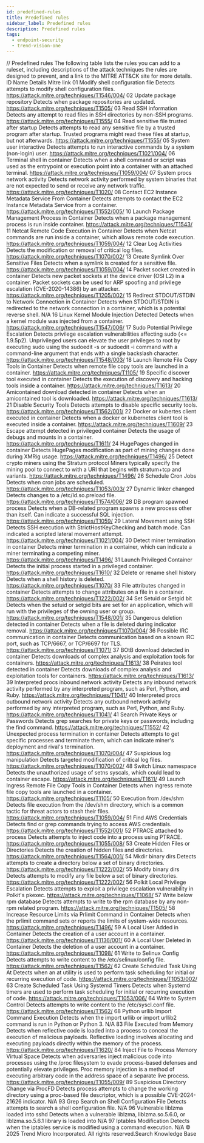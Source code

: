 ```yaml
---
id: predefined-rules
title: Predefined rules
sidebar_label: Predefined rules
description: Predefined rules
tags:
  - endpoint-security
  - trend-vision-one
---
```


/*<![CDATA[*/ $('#title').html($('meta[name=map-description]').attr('content')); /*]]>*/ Predefined rules The following table lists the rules you can add to a ruleset, including descriptions of the attack techniques the rules are designed to prevent, and a link to the MITRE ATT&CK site for more details. ID Name Details Mitre link 01 Modify shell configuration file Detects attempts to modify shell configuration files. https://attack.mitre.org/techniques/T1546/004/ 02 Update package repository Detects when package repositories are updated. https://attack.mitre.org/techniques/T1505/ 03 Read SSH information Detects any attempt to read files in SSH directories by non-SSH programs. https://attack.mitre.org/techniques/T1555/ 04 Read sensitive file trusted after startup Detects attempts to read any sensitive file by a trusted program after startup. Trusted programs might read these files at startup, but not afterwards. https://attack.mitre.org/techniques/T1555/ 05 System user interactive Detects attempts to run interactive commands by a system (non-login) user. https://attack.mitre.org/techniques/T1021/004/ 06 Terminal shell in container Detects when a shell command or script was used as the entrypoint or execution point into a container with an attached terminal. https://attack.mitre.org/techniques/T1059/004/ 07 System procs network activity Detects network activity performed by system binaries that are not expected to send or receive any network traffic. https://attack.mitre.org/techniques/T1020/ 08 Contact EC2 Instance Metadata Service From Container Detects attempts to contact the EC2 Instance Metadata Service from a container. https://attack.mitre.org/techniques/T1552/005/ 10 Launch Package Management Process in Container Detects when a package management process is run inside container. https://attack.mitre.org/techniques/T1543/ 11 Netcat Remote Code Execution in Container Detects when Netcat commands are run inside a container, which allows remote code execution. https://attack.mitre.org/techniques/T1059/004/ 12 Clear Log Activities Detects the modification or removal of critical log files. https://attack.mitre.org/techniques/T1070/002/ 13 Create Symlink Over Sensitive Files Detects when a symlink is created for a sensitive file. https://attack.mitre.org/techniques/T1059/004/ 14 Packet socket created in container Detects new packet sockets at the device driver (OSI L2) in a container. Packet sockets can be used for ARP spoofing and privilege escalation (CVE-2020-14386) by an attacker. https://attack.mitre.org/techniques/T1205/002/ 15 Redirect STDOUT/STDIN to Network Connection in Container Detects when STDOUT/STDIN is redirected to the network connection in a container, which is a potential reverse shell. N/A 16 Linux Kernel Module Injection Detected Detects when a kernel module was injected from a container. https://attack.mitre.org/techniques/T1547/006/ 17 Sudo Potential Privilege Escalation Detects privilege escalation vulnerabilities affecting sudo (<= 1.9.5p2). Unprivileged users can elevate the user privileges to root by executing sudo using the sudoedit -s or sudoedit -i command with a command-line argument that ends with a single backslash character. https://attack.mitre.org/techniques/T1548/003/ 18 Launch Remote File Copy Tools in Container Detects when remote file copy tools are launched in a container. https://attack.mitre.org/techniques/T1105/ 19 Specific discover tool executed in container Detects the execution of discovery and hacking tools inside a container. https://attack.mitre.org/techniques/T1613/ 20 Amicontained download detected in container Detects when an amicontained tool is downloaded. https://attack.mitre.org/techniques/T1613/ 21 Disable Security Tools Detects attempts to disable specific security tools. https://attack.mitre.org/techniques/T1562/001/ 22 Docker or kubertes client executed in container Detects when a docker or kubernetes client tool is executed inside a container. https://attack.mitre.org/techniques/T1609/ 23 Escape attempt detected in privileged container Detects the usage of debugs and mounts in a container. https://attack.mitre.org/techniques/T1611/ 24 HugePages changed in container Detects HugePages modification as part of mining changes done during XMRig usage. https://attack.mitre.org/techniques/T1496/ 25 Detect crypto miners using the Stratum protocol Miners typically specify the mining pool to connect to with a URI that begins with stratum+tcp and variants. https://attack.mitre.org/techniques/T1496/ 26 Schedule Cron Jobs Detects when cron jobs are scheduled. https://attack.mitre.org/techniques/T1053/003/ 27 Dynamic linker changed Detects changes to a /etc/ld.so.preload file. https://attack.mitre.org/techniques/T1574/006/ 28 DB program spawned process Detects when a DB-related program spawns a new process other than itself. Can indicate a successful SQL injection. https://attack.mitre.org/techniques/T1059/ 29 Lateral Movement using SSH Detects SSH execution with StrictHostKeyChecking and batch mode. Can indicated a scripted lateral movement attempt. https://attack.mitre.org/techniques/T1021/004/ 30 Detect miner termination in container Detects miner termination in a container, which can indicate a miner terminating a competing miner. https://attack.mitre.org/techniques/T1496/ 31 Launch Privileged Container Detects the initial process started in a privileged container. https://attack.mitre.org/techniques/T1610/ 32 Delete or rename shell history Detects when a shell history is deleted. https://attack.mitre.org/techniques/T1070/ 33 File attributes changed in container Detects attempts to change attributes on a file in a container. https://attack.mitre.org/techniques/T1222/002/ 34 Set Setuid or Setgid bit Detects when the setuid or setgid bits are set for an application, which will run with the privileges of the owning user or group. https://attack.mitre.org/techniques/T1548/001/ 35 Dangerous deletion detected in container Detects when a file is deleted during indicator removal. https://attack.mitre.org/techniques/T1070/004/ 36 Possible IRC communication in container Detects communication based on a known IRC port, such as TCP/6667, or TCP/6697 for TLS. https://attack.mitre.org/techniques/T1071/ 37 BOtB download detected in container Detects downloads of complex analysis and exploitation tools for containers. https://attack.mitre.org/techniques/T1613/ 38 Peirates tool detected in container Detects downloads of complex analysis and exploitation tools for containers. https://attack.mitre.org/techniques/T1613/ 39 Interpreted procs inbound network activity Detects any inbound network activity performed by any interpreted program, such as Perl, Python, and Ruby. https://attack.mitre.org/techniques/T1041/ 40 Interpreted procs outbound network activity Detects any outbound network activity performed by any interpreted program, such as Perl, Python, and Ruby. https://attack.mitre.org/techniques/T1041/ 41 Search Private Keys or Passwords Detects grep searches for private keys or passwords, including the find command. https://attack.mitre.org/techniques/T1552/ 42 Unexpected process termination in container Detects attempts to get specific processes and terminate them, which can indicate miner's deployment and rival's termination. https://attack.mitre.org/techniques/T1070/004/ 47 Suspicious log manipulation Detects targeted modification of critical log files. https://attack.mitre.org/techniques/T1070/002/ 48 Switch Linux namespace Detects the unauthorized usage of setns syscals, which could lead to container escape. https://attack.mitre.org/techniques/T1611/ 49 Launch Ingress Remote File Copy Tools in Container Detects when ingress remote file copy tools are launched in a container. https://attack.mitre.org/techniques/T1105/ 50 Execution from /dev/shm Detects file execution from the /dev/shm directory, which is a common tactic for threat actors to stash their files. https://attack.mitre.org/techniques/T1059/004/ 51 Find AWS Credentials Detects find or grep commands trying to access AWS credentials. https://attack.mitre.org/techniques/T1552/001/ 52 PTRACE attached to process Detects attempts to inject code into a process using PTRACE. https://attack.mitre.org/techniques/T1055/008/ 53 Create Hidden Files or Directories Detects the creation of hidden files and directories. https://attack.mitre.org/techniques/T1564/001/ 54 Mkdir binary dirs Detects attempts to create a directory below a set of binary directories. https://attack.mitre.org/techniques/T1222/002/ 55 Modify binary dirs Detects attempts to modify any file below a set of binary directories. https://attack.mitre.org/techniques/T1222/002/ 56 Polkit Local Privilege Escalation Detects attempts to exploit a privilege escalation vulnerability in Polkit's pkexec. https://attack.mitre.org/techniques/T1068/ 57 Write below rpm database Detects attempts to write to the rpm database by any non-rpm related program. https://attack.mitre.org/techniques/T1505/ 58 Increase Resource Limits via Prlimit Command in Container Detects when the prlimit command sets or reports the limits of system-wide resources. https://attack.mitre.org/techniques/T1496/ 59 A Local User Added in Container Detects the creation of a user account in a container. https://attack.mitre.org/techniques/T1136/001/ 60 A Local User Deleted in Container Detects the deletion of a user account in a container. https://attack.mitre.org/techniques/T1098/ 61 Write to Selinux Config Detects attempts to write content to the /etc/selinux/config file. https://attack.mitre.org/techniques/T1562/ 62 Create Scheduled Task Using At Detects when an at utility is used to perform task scheduling for initial or recurring execution of code. https://attack.mitre.org/techniques/T1053/002/ 63 Create Scheduled Task Using Systemd Timers Detects when Systemd timers are used to perform task scheduling for initial or recurring execution of code. https://attack.mitre.org/techniques/T1053/006/ 64 Write to System Control Detects attempts to write content to the /etc/syscl.conf file. https://attack.mitre.org/techniques/T1562/ 68 Python urllib Import Command Execution Detects when the import urllib or import urllib2 command is run in Python or Python 3. N/A 83 File Executed from Memory Detects when reflective code is loaded into a process to conceal the execution of malicious payloads. Reflective loading involves allocating and executing payloads directly within the memory of the process. https://attack.mitre.org/techniques/T1620/ 84 Inject File to Process Memory Virtual Space Detects when adversaries inject malicious code into processes using the /proc filesystem to evade process-based defenses and potentially elevate privileges. Proc memory injection is a method of executing arbitrary code in the address space of a separate live process. https://attack.mitre.org/techniques/T1055/009/ 89 Suspicious Directory Change via ProcFD Detects process attempts to change the working directory using a proc-based file descriptor, which is a possible CVE-2024-21626 indicator. N/A 93 Grep Search on Shell Configuration File Detects attempts to search a shell configuration file. N/A 96 Vulnerable liblzma loaded into sshd Detects when a vulnerable liblzma, liblzma.so.5.6.0, or liblzma.so.5.6.1 library is loaded into N/A 97 Iptables Modification Detects when the iptables service is modified using a command execution. N/A © 2025 Trend Micro Incorporated. All rights reserved.Search Knowledge Base